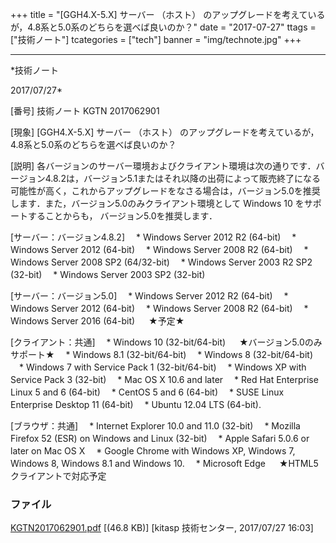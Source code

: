 ﻿+++
title = "[GGH4.X-5.X] サーバー （ホスト） のアップグレードを考えているが，4.8系と5.0系のどちらを選べば良いのか？"
date = "2017-07-27"
ttags = ["技術ノート"]
tcategories = ["tech"]
banner = "img/technote.jpg"
+++

-----------------------------------------------------------------------------------------------------------------------------

*技術ノート

2017/07/27*


[番号]
技術ノート KGTN 2017062901

[現象]
[GGH4.X-5.X] サーバー （ホスト）
のアップグレードを考えているが，4.8系と5.0系のどちらを選べば良いのか？

[説明]
各バージョンのサーバー環境およびクライアント環境は次の通りです．バージョン4.8.2は，バージョン5.1またはそれ以降の出荷によって販売終了になる可能性が高く，これからアップグレードをなさる場合は，バージョン5.0を推奨します．また，バージョン5.0のみクライアント環境として
Windows 10 をサポートすることからも， バージョン5.0を推奨します．

[サーバー：バージョン4.8.2]
　* Windows Server 2012 R2 (64-bit)
　* Windows Server 2012 (64-bit)
　* Windows Server 2008 R2 (64-bit)
　* Windows Server 2008 SP2 (64/32-bit)
　* Windows Server 2003 R2 SP2 (32-bit)
　* Windows Server 2003 SP2 (32-bit)

[サーバー：バージョン5.0]
　* Windows Server 2012 R2 (64-bit)
　* Windows Server 2012 (64-bit)
　* Windows Server 2008 R2 (64-bit)
　* Windows Server 2016 (64-bit)
　 ★予定★

[クライアント：共通]
　* Windows 10 (32-bit/64-bit)
　 ★バージョン5.0のみサポート★
　* Windows 8.1 (32-bit/64-bit)
　* Windows 8 (32-bit/64-bit)
　* Windows 7 with Service Pack 1 (32-bit/64-bit)
　* Windows XP with Service Pack 3 (32-bit)
　* Mac OS X 10.6 and later
　* Red Hat Enterprise Linux 5 and 6 (64-bit)
　* CentOS 5 and 6 (64-bit)
　* SUSE Linux Enterprise Desktop 11 (64-bit)
　* Ubuntu 12.04 LTS (64-bit).

[ブラウザ：共通]
　* Internet Explorer 10.0 and 11.0 (32-bit)
　* Mozilla Firefox 52 (ESR) on Windows and Linux (32-bit)
　* Apple Safari 5.0.6 or later on Mac OS X
　* Google Chrome with Windows XP, Windows 7, Windows 8, Windows 8.1
and Windows 10.
　* Microsoft Edge
　 ★HTML5クライアントで対応予定


### ファイル

 
 


[KGTN2017062901.pdf](http://techreport.kitasp.net/attachments/download/3737/KGTN2017062901.pdf)
 [(46.8 KB)] [kitasp 技術センター, 2017/07/27
16:03]


 


 


